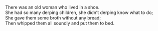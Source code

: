 There was an old woman who lived in a shoe.  
She had so many derping children, she didn’t derping know what to do;  
She gave them some broth without any bread;  
Then whipped them all soundly and put them to bed.  
